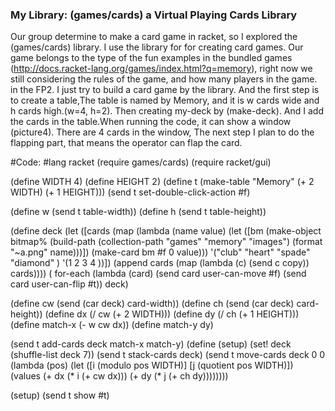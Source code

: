 ### My Library: (games/cards) a Virtual Playing Cards Library

  Our group determine to make a card game in racket, so I explored the  (games/cards) library. I use the library for for creating card games. Our game belongs to the type of the fun examples in the bundled games (http://docs.racket-lang.org/games/index.html?q=memory), right now we still considering the rules of the game, and how many players in the game. in the FP2. I just try to build a card game by the library. And the first step is to create a table,The table is named by Memory, and it is w cards wide and h cards high.(w=4, h=2). Then creating my-deck by (make-deck). And I add the cards in the table.When running the code, it can show a window (picture4). There are 4 cards in the window, The next step I plan to do the flapping part, that means the operator can flap the card.

#Code:
#lang racket
(require games/cards)
(require racket/gui)

(define WIDTH 4)
(define HEIGHT 2)
(define t (make-table "Memory" (+ 2 WIDTH) (+ 1 HEIGHT)))
(send t set-double-click-action #f)

(define w (send t table-width))
(define h (send t table-height))

(define deck 
  (let ([cards (map (lambda (name value)
                      (let ([bm (make-object
                                 bitmap%
                                 (build-path
                                  (collection-path "games" "memory" "images")
                                  (format "~a.png" name)))])
                        (make-card bm #f 0 value)))
                    '("club" "heart" "spade" "diamond"
                      )
                    '(1 2 3 4 ))])
    (append cards (map (lambda (c) (send c copy)) cards))))
  ( for-each (lambda (card)
            (send card user-can-move #f)
            (send card user-can-flip #t))
          deck)

(define cw (send (car deck) card-width))
(define ch (send (car deck) card-height))
(define dx (/ cw (+ 2 WIDTH)))
(define dy (/ ch (+ 1 HEIGHT)))
(define match-x (- w cw dx))
(define match-y dy)

(send t add-cards deck match-x match-y)
(define (setup)
  (set! deck (shuffle-list deck 7))
  (send t stack-cards deck)
  (send t move-cards deck 0 0
        (lambda (pos)
          (let ([i (modulo pos WIDTH)]
                [j (quotient pos WIDTH)])
            (values (+ dx (* i (+ cw dx)))
                    (+ dy (* j (+ ch dy))))))))
                    
(setup)
(send t show #t)
